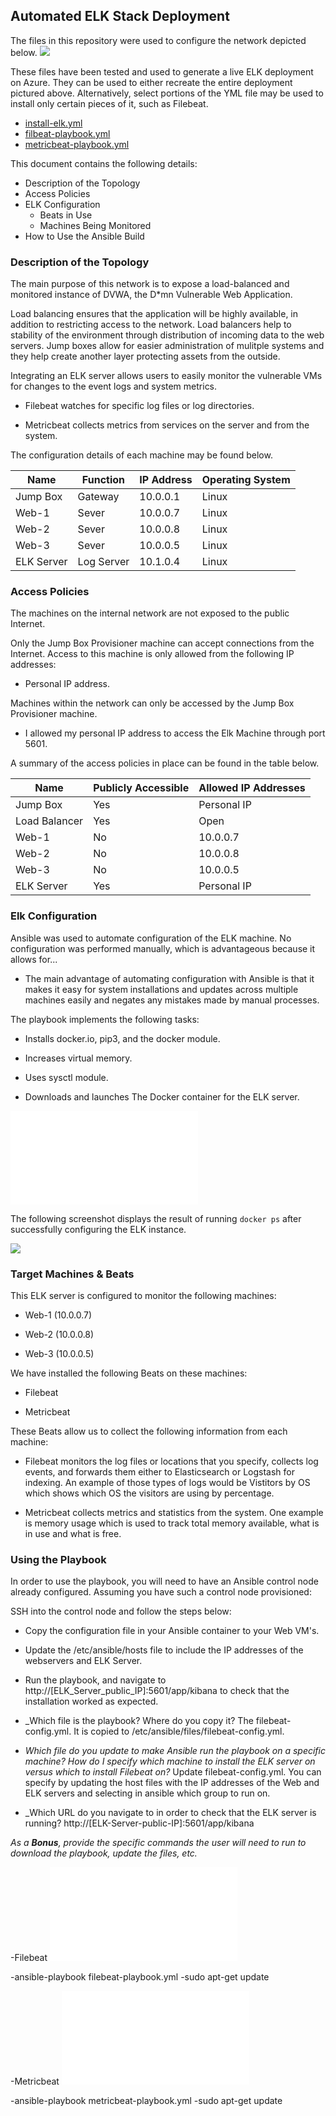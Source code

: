 ## Automated ELK Stack Deployment

The files in this repository were used to configure the network depicted below.
![](Diagrams/Network_Diagram.png)

These files have been tested and used to generate a live ELK deployment on Azure. They can be used to either recreate the entire deployment pictured above. Alternatively, select portions of the YML file may be used to install only certain pieces of it, such as Filebeat.

- [install-elk.yml](https://github.com/manifestjp/Project-1/blob/main/Ansible/install-elk.yml.txt)
- [filbeat-playbook.yml](https://github.com/manifestjp/Project-1/blob/main/Ansible/filebeat-playbook.yml.txt)
- [metricbeat-playbook.yml](https://github.com/manifestjp/Project-1/blob/main/Ansible/metricbeat-playbook.yml.txt)

This document contains the following details:
- Description of the Topology
- Access Policies
- ELK Configuration
  - Beats in Use
  - Machines Being Monitored
- How to Use the Ansible Build


### Description of the Topology

The main purpose of this network is to expose a load-balanced and monitored instance of DVWA, the D*mn Vulnerable Web Application.

Load balancing ensures that the application will be highly available, in addition to restricting access to the network.
Load balancers help to stability of the environment through distribution of incoming data to the web servers. Jump boxes allow for easier administration of mulitple systems and they help create another layer protecting assets from the outside.

Integrating an ELK server allows users to easily monitor the vulnerable VMs for changes to the event logs and system metrics.

- Filebeat watches for specific log files or log directories.

- Metricbeat collects metrics from services on the server and from the system.

The configuration details of each machine may be found below.

| Name       | Function | IP Address | Operating System |
|------------|----------|------------|------------------|
| Jump Box   | Gateway  | 10.0.0.1   | Linux            |
| Web-1      | Sever    | 10.0.0.7   | Linux            |
| Web-2      | Sever    | 10.0.0.8   | Linux            |
| Web-3      | Sever    | 10.0.0.5   | Linux            |
| ELK Server |Log Server| 10.1.0.4   | Linux            |

### Access Policies

The machines on the internal network are not exposed to the public Internet. 

Only the Jump Box Provisioner machine can accept connections from the Internet. Access to this machine is only allowed from the following IP addresses:

- Personal IP address.

Machines within the network can only be accessed by the Jump Box Provisioner machine.

- I allowed my personal IP address to access the Elk Machine through port 5601.

A summary of the access policies in place can be found in the table below.

| Name          | Publicly Accessible | Allowed IP Addresses |
|---------------|---------------------|----------------------|
| Jump Box      | Yes                 | Personal IP          |
| Load Balancer | Yes                 | Open                 |
| Web-1         | No                  | 10.0.0.7             |
| Web-2         | No                  | 10.0.0.8             |
| Web-3         | No                  | 10.0.0.5             |
| ELK Server    | Yes                 | Personal IP          |

### Elk Configuration

Ansible was used to automate configuration of the ELK machine. No configuration was performed manually, which is advantageous because it allows for...

- The main advantage of automating configuration with Ansible is that it makes it easy for system installations and updates across multiple machines easily and negates any mistakes made by manual processes.

The playbook implements the following tasks:

- Installs docker.io, pip3, and the docker module.

- Increases virtual memory.

- Uses sysctl module.

- Downloads and launches The Docker container for the ELK server.

![](Ansible/install-elk.yml.txt)

The following screenshot displays the result of running `docker ps` after successfully configuring the ELK instance.

![](Image/docker%20ps.JPG)


### Target Machines & Beats
This ELK server is configured to monitor the following machines:

- Web-1 (10.0.0.7)

- Web-2 (10.0.0.8)

- Web-3 (10.0.0.5)

We have installed the following Beats on these machines:

- Filebeat

- Metricbeat

These Beats allow us to collect the following information from each machine:

- Filebeat monitors the log files or locations that you specify, collects log events, and forwards them either to Elasticsearch or Logstash for indexing. An example of those types of logs would be Vistitors by OS which shows which OS the visitors are using by percentage.

- Metricbeat collects metrics and statistics from the system. One example is memory usage which is used to track total memory available, what is in use and what is free.

### Using the Playbook
In order to use the playbook, you will need to have an Ansible control node already configured. Assuming you have such a control node provisioned: 

SSH into the control node and follow the steps below:

- Copy the configuration file in your Ansible container to your Web VM's.

- Update the /etc/ansible/hosts file to include the IP addresses of the webservers and ELK Server.

- Run the playbook, and navigate to http://[ELK_Server_public_IP]:5601/app/kibana to check that the installation worked as expected.

- _Which file is the playbook? Where do you copy it? The filebeat-config.yml. It is copied to /etc/ansible/files/filebeat-config.yml.

- _Which file do you update to make Ansible run the playbook on a specific machine? How do I specify which machine to install the ELK server on versus which to install Filebeat on?_ Update filebeat-config.yml. You can specify by updating the host files with the IP addresses of the Web and ELK servers and selecting in ansible which group to run on.

- _Which URL do you navigate to in order to check that the ELK server is running? http://[ELK-Server-public-IP]:5601/app/kibana

_As a **Bonus**, provide the specific commands the user will need to run to download the playbook, update the files, etc._

-Filebeat
![](Ansible/filebeat-playbook.yml.txt)

-ansible-playbook filebeat-playbook.yml
-sudo apt-get update

-Metricbeat
![](Ansible/metricbeat-playbook.yml.txt)

-ansible-playbook metricbeat-playbook.yml
-sudo apt-get update

